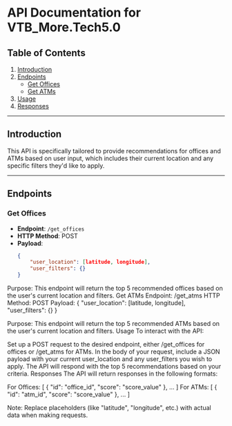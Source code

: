# API Documentation for VTB_More.Tech5.0

## Table of Contents

1. [Introduction](#introduction)
2. [Endpoints](#endpoints)
   - [Get Offices](#get-offices)
   - [Get ATMs](#get-atms)
3. [Usage](#usage)
4. [Responses](#responses)

---

## Introduction

This API is specifically tailored to provide recommendations for offices and ATMs based on user input, which includes their current location and any specific filters they'd like to apply.

---

## Endpoints

### Get Offices

- **Endpoint**: `/get_offices`
- **HTTP Method**: POST
- **Payload**:
  ```json
  {
      "user_location": [latitude, longitude],
      "user_filters": {}
  }

Purpose: This endpoint will return the top 5 recommended offices based on the user's current location and filters.
Get ATMs
Endpoint: /get_atms
HTTP Method: POST
Payload:
{
    "user_location": [latitude, longitude],
    "user_filters": {}
}

Purpose: This endpoint will return the top 5 recommended ATMs based on the user's current location and filters.
Usage
To interact with the API:

Set up a POST request to the desired endpoint, either /get_offices for offices or /get_atms for ATMs.
In the body of your request, include a JSON payload with your current user_location and any user_filters you wish to apply.
The API will respond with the top 5 recommendations based on your criteria.
Responses
The API will return responses in the following formats:

For Offices:
[
    {
        "id": "office_id",
        "score": "score_value"
    },
    ...
]
For ATMs:
[
    {
        "id": "atm_id",
        "score": "score_value"
    },
    ...
]

Note: Replace placeholders (like "latitude", "longitude", etc.) with actual data when making requests.